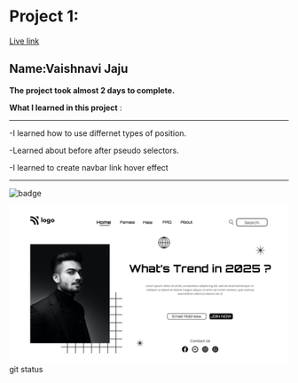 # Project 1:
[Live link](https://strong-mousse-4e42ce.netlify.app/)

## Name:Vaishnavi Jaju

**The project took almost 2 days to complete.**

**What I learned in this project** :

***
 -I learned how to use differnet types of position.

 -Learned about before after pseudo selectors.

 -I learned to create navbar link hover effect
***

![badge](https://img.shields.io/badge/LearnCodeOnline-INeuron)

![image](1.png)git status
